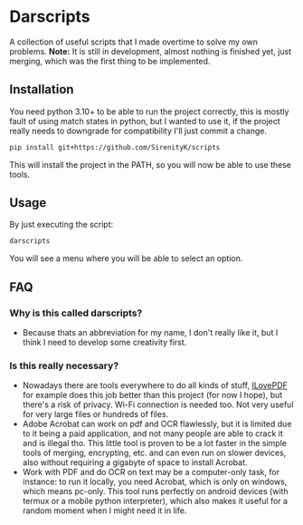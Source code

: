 # Darscripts

A collection of useful scripts that I made overtime to solve my own problems.
**Note:** It is still in development, almost nothing is finished yet, just merging, which was the first thing to be implemented.

## Installation

You need python 3.10+ to be able to run the project correctly, this is mostly fault of using match states in python, but I wanted to use it, if the project really needs to downgrade for compatibility I'll just commit a change.

```bash
pip install git+https://github.com/SirenityK/scripts
```

This will install the project in the PATH, so you will now be able to use these tools.

## Usage

By just executing the script:

```bash
darscripts
```

You will see a menu where you will be able to select an option.

## FAQ

### Why is this called darscripts?

- Because thats an abbreviation for my name, I don't really like it, but I think I need to develop some creativity first.

### Is this really necessary?

- Nowadays there are tools everywhere to do all kinds of stuff, [ILovePDF](https://www.ilovepdf.com/) for example does this job better than this project (for now I hope), but there's a risk of privacy. Wi-Fi connection is needed too. Not very useful for very large files or hundreds of files.
- Adobe Acrobat can work on pdf and OCR flawlessly, but it is limited due to it being a paid application, and not many people are able to crack it and is illegal tho. This little tool is proven to be a lot faster in the simple tools of merging, encrypting, etc. and can even run on slower devices, also without requiring a gigabyte of space to install Acrobat.
- Work with PDF and do OCR on text may be a computer-only task, for instance: to run it locally, you need Acrobat, which is only on windows, which means pc-only. This tool runs perfectly on android devices (with termux or a mobile python interpreter), which also makes it useful for a random moment when I might need it in life.
